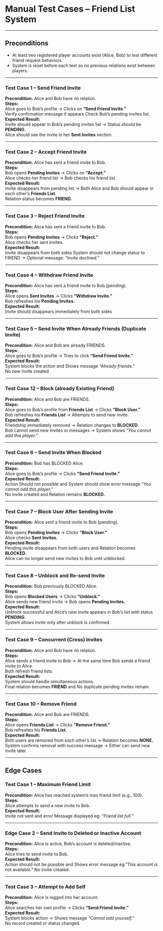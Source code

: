 # Manual Test Cases – Friend List System

---

## Preconditions
- At least two registered player accounts exist (Alice, Bob) to test different friend request behaviors.  
- System is reset before each test so no previous relations exist between players.  

---

### Test Case 1 – Send Friend Invite
**Precondition:** Alice and Bob have no relation.  
**Steps:**  
Alice goes to Bob’s profile -> Clicks on **“Send Friend Invite.”**  
Verify confirmation message if appears
Check Bob’s pending invites list.  
**Expected Result:**  
Invite should appear in Bob’s pending invites list -> Status should be **PENDING.**  
Alice should see the invite in her **Sent Invites** section.

---

### Test Case 2 – Accept Friend Invite
**Precondition:** Alice has sent a friend invite to Bob.  
**Steps:**  
Bob opens **Pending Invites** -> Clicks on **“Accept.”**  
Alice checks her friend list -> Bob checks his friend list.  
**Expected Result:**  
Invite disappears from pending list -> Both Alice and Bob should appear in each other’s **Friends List.**  
Relation status becomes **FRIEND.**

---

### Test Case 3 – Reject Friend Invite
**Precondition:** Alice has sent a friend invite to Bob.  
**Steps:**  
Bob opens **Pending Invites** -> Clicks **“Reject.”**  
Alice checks her sent invites.  
**Expected Result:**  
Invite disappears from both sides
System should not change status to FRIEND -> Optional message: *“Invite declined.”*

---

### Test Case 4 – Withdraw Friend Invite
**Precondition:** Alice has sent a friend invite to Bob (pending).  
**Steps:**  
Alice opens **Sent Invites** -> Clicks **“Withdraw Invite.”**  
Bob refreshes his **Pending Invites.**  
**Expected Result:**  
Invite should disappears immediately from both sides 

---

### Test Case 5 – Send Invite When Already Friends (Duplicate Invite)
**Precondition:** Alice and Bob are already FRIENDS.  
**Steps:**  
Alice goes to Bob’s profile -> Tries to click **“Send Friend Invite.”**  
**Expected Result:**  
System blocks the action and Shows message *“Already friends.”*  
No new invite created

---

### Test Case 12 – Block (already Existing Friend)
**Precondition:** Alice and Bob are FRIENDS.  
**Steps:**  
Alice goes to Bob’s profile from **Friends List** -> Clicks **“Block User.”**  
Bob refreshes his **Friends List** -> Attempts to send new invite.  
**Expected Result:**  
Friendship immediately removed -> Relation changes to **BLOCKED.**  
Bob cannot send new invites or messages -> System shows *“You cannot add this player.”*

---

### Test Case 6 – Send Invite When Blocked
**Precondition:** Bob has BLOCKED Alice.  
**Steps:**  
Alice goes to Bob’s profile -> Clicks **“Send Friend Invite.”**  
**Expected Result:**  
Action Should not possible and System should show error message *“You cannot add this player.”*  
No invite created and Relation remains **BLOCKED.**

---

### Test Case 7 – Block User After Sending Invite
**Precondition:** Alice sent a friend invite to Bob (pending).  
**Steps:**  
Bob opens **Pending Invites** -> Clicks **“Block User.”**  
Alice checks **Sent Invites.**  
**Expected Result:**  
Pending invite disappears from both users and Relation becomes **BLOCKED.**  
Alice can no longer send new invites to Bob until unblocked.

---

### Test Case 8 – Unblock and Re-send Invite
**Precondition:** Bob previously BLOCKED Alice.  
**Steps:**  
Bob opens **Blocked Users** -> Clicks **“Unblock.”**  
Alice sends new friend invite -> Bob opens **Pending Invites.**  
**Expected Result:**  
Unblock successful and Alice’s new invite appears in Bob’s list with status **PENDING.**  
System allows invite only after unblock is confirmed.

---

### Test Case 9 – Concurrent (Cross) Invites
**Precondition:** Alice and Bob have no relation.  
**Steps:**  
Alice sends a friend invite to Bob -> At the same time Bob sends a friend invite to Alice.  
Both refresh friend lists.  
**Expected Result:**  
System should handle simultaneous actions.  
Final relation becomes **FRIEND** and No duplicate pending invites remain.

---

### Test Case 10 – Remove Friend
**Precondition:** Alice and Bob are FRIENDS.  
**Steps:**  
Alice opens **Friends List** -> Clicks **“Remove Friend.”**  
Bob refreshes his **Friends List.**  
**Expected Result:**  
Both users are removed from each other’s list -> Relation becomes **NONE.**  
System confirms removal with success message -> Either can send new invite later.

---

## Edge Cases

### Test Case 1 – Maximum Friend Limit
**Precondition:** Alice has reached system’s max friend limit (e.g., 100).  
**Steps:**  
Alice attempts to send a new invite to Bob.  
**Expected Result:**  
Invite not sent and error Message displayed eg: *“Friend list full.”*  

---

### Edge Case 2 – Send Invite to Deleted or Inactive Account
**Precondition:** Alice is active, Bob’s account is deleted/inactive.  
**Steps:**  
Alice tries to send invite to Bob.  
**Expected Result:**  
Action should not be possible and Shows error message  eg:“This account is not available.” 
No invite created.

---

### Test Case 3 – Attempt to Add Self
**Precondition:** Alice is logged into her account.  
**Steps:**  
Alice searches her own profile -> Clicks **“Send Friend Invite.”**  
**Expected Result:**  
System blocks action -> Shows message *“Cannot add yourself.”*  
No record created or status changed.